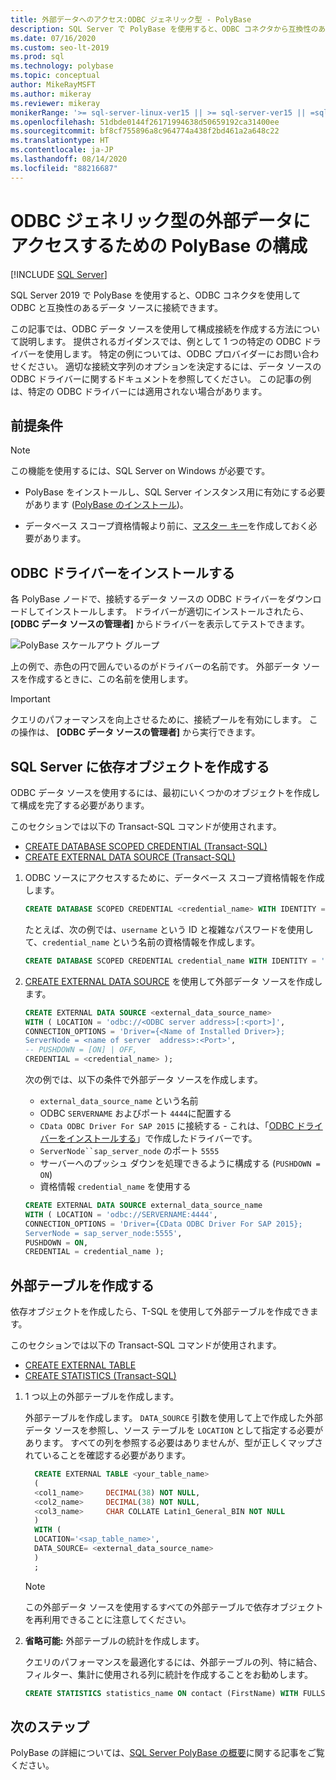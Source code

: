 ```yaml
---
title: 外部データへのアクセス:ODBC ジェネリック型 - PolyBase
description: SQL Server で PolyBase を使用すると、ODBC コネクタから互換性のあるデータ ソースに接続できます。 ODBC ドライバーをインストールし、外部テーブルを作成します。
ms.date: 07/16/2020
ms.custom: seo-lt-2019
ms.prod: sql
ms.technology: polybase
ms.topic: conceptual
author: MikeRayMSFT
ms.author: mikeray
ms.reviewer: mikeray
monikerRange: '>= sql-server-linux-ver15 || >= sql-server-ver15 || =sqlallproducts-allversions'
ms.openlocfilehash: 51dbde0144f26171994638d50659192ca31400ee
ms.sourcegitcommit: bf8cf755896a8c964774a438f2bd461a2a648c22
ms.translationtype: HT
ms.contentlocale: ja-JP
ms.lasthandoff: 08/14/2020
ms.locfileid: "88216687"
---
```

# <a name="configure-polybase-to-access-external-data-with-odbc-generic-types"></a>ODBC ジェネリック型の外部データにアクセスするための PolyBase の構成

 [!INCLUDE [SQL Server](../../includes/applies-to-version/sqlserver.md)]

SQL Server 2019 で PolyBase を使用すると、ODBC コネクタを使用して ODBC と互換性のあるデータ ソースに接続できます。

この記事では、ODBC データ ソースを使用して構成接続を作成する方法について説明します。 提供されるガイダンスでは、例として 1 つの特定の ODBC ドライバーを使用します。 特定の例については、ODBC プロバイダーにお問い合わせください。 適切な接続文字列のオプションを決定するには、データ ソースの ODBC ドライバーに関するドキュメントを参照してください。 この記事の例は、特定の ODBC ドライバーには適用されない場合があります。

## <a name="prerequisites"></a>前提条件

>[!NOTE]
>この機能を使用するには、SQL Server on Windows が必要です。

* PolyBase をインストールし、SQL Server インスタンス用に有効にする必要があります ([PolyBase のインストール](polybase-installation.md))。

* データベース スコープ資格情報より前に、[マスター キー](../../t-sql/statements/create-master-key-transact-sql.md)を作成しておく必要があります。

## <a name="install-the-odbc-driver"></a>ODBC ドライバーをインストールする

各 PolyBase ノードで、接続するデータ ソースの ODBC ドライバーをダウンロードしてインストールします。 ドライバーが適切にインストールされたら、 **[ODBC データ ソースの管理者]** からドライバーを表示してテストできます。

![PolyBase スケールアウト グループ](../../relational-databases/polybase/media/polybase-odbc-admin.png) 

上の例で、赤色の円で囲んでいるのがドライバーの名前です。 外部データ ソースを作成するときに、この名前を使用します。

> [!IMPORTANT]
> クエリのパフォーマンスを向上させるために、接続プールを有効にします。 この操作は、 **[ODBC データ ソースの管理者]** から実行できます。

## <a name="create-dependent-objects-in-sql-server"></a>SQL Server に依存オブジェクトを作成する

ODBC データ ソースを使用するには、最初にいくつかのオブジェクトを作成して構成を完了する必要があります。

このセクションでは以下の Transact-SQL コマンドが使用されます。

* [CREATE DATABASE SCOPED CREDENTIAL (Transact-SQL)](../../t-sql/statements/create-database-scoped-credential-transact-sql.md)
* [CREATE EXTERNAL DATA SOURCE (Transact-SQL)](../../t-sql/statements/create-external-data-source-transact-sql.md) 

1. ODBC ソースにアクセスするために、データベース スコープ資格情報を作成します。

    ```sql
    CREATE DATABASE SCOPED CREDENTIAL <credential_name> WITH IDENTITY = '<username>', Secret = '<password>';
    ```

    たとえば、次の例では、`username` という ID と複雑なパスワードを使用して、`credential_name` という名前の資格情報を作成します。

    ```sql
    CREATE DATABASE SCOPED CREDENTIAL credential_name WITH IDENTITY = 'username', Secret = 'BycA4ZjrE#*2W%!';
    ```

1. [CREATE EXTERNAL DATA SOURCE](../../t-sql/statements/create-external-data-source-transact-sql.md) を使用して外部データ ソースを作成します。

    ```sql
    CREATE EXTERNAL DATA SOURCE <external_data_source_name>
    WITH ( LOCATION = 'odbc://<ODBC server address>[:<port>]',
    CONNECTION_OPTIONS = 'Driver={<Name of Installed Driver>};
    ServerNode = <name of server  address>:<Port>',
    -- PUSHDOWN = [ON] | OFF,
    CREDENTIAL = <credential_name> );
    ```

    次の例では、以下の条件で外部データ ソースを作成します。
    * `external_data_source_name` という名前
    * ODBC `SERVERNAME` およびポート `4444`に配置する
    * `CData ODBC Driver For SAP 2015` に接続する - これは、「[ODBC ドライバーをインストールする](#install-the-odbc-driver)」で作成したドライバーです。
    * `ServerNode``sap_server_node` のポート `5555`
    * サーバーへのプッシュ ダウンを処理できるように構成する (`PUSHDOWN = ON`)
    * 資格情報 `credential_name` を使用する

    ```sql
    CREATE EXTERNAL DATA SOURCE external_data_source_name
    WITH ( LOCATION = 'odbc://SERVERNAME:4444',
    CONNECTION_OPTIONS = 'Driver={CData ODBC Driver For SAP 2015};
    ServerNode = sap_server_node:5555',
    PUSHDOWN = ON,
    CREDENTIAL = credential_name );
    ```
    
## <a name="create-an-external-table"></a>外部テーブルを作成する

依存オブジェクトを作成したら、T-SQL を使用して外部テーブルを作成できます。 

このセクションでは以下の Transact-SQL コマンドが使用されます。
* [CREATE EXTERNAL TABLE](../../t-sql/statements/create-external-table-transact-sql.md)
* [CREATE STATISTICS (Transact-SQL)](../../t-sql/statements/create-statistics-transact-sql.md)

1. 1 つ以上の外部テーブルを作成します。

   外部テーブルを作成します。 `DATA_SOURCE` 引数を使用して上で作成した外部データ ソースを参照し、ソース テーブルを `LOCATION` として指定する必要があります。 すべての列を参照する必要はありませんが、型が正しくマップされていることを確認する必要があります。  

   ```sql
     CREATE EXTERNAL TABLE <your_table_name>
     (
     <col1_name>     DECIMAL(38) NOT NULL,
     <col2_name>     DECIMAL(38) NOT NULL,
     <col3_name>     CHAR COLLATE Latin1_General_BIN NOT NULL
     )
     WITH (
     LOCATION='<sap_table_name>',
     DATA_SOURCE= <external_data_source_name>
     )
     ;
   ```

   > [!NOTE]
   > この外部データ ソースを使用するすべての外部テーブルで依存オブジェクトを再利用できることに注意してください。

1. **省略可能:** 外部テーブルの統計を作成します。

    クエリのパフォーマンスを最適化するには、外部テーブルの列、特に結合、フィルター、集計に使用される列に統計を作成することをお勧めします。

    ```sql
    CREATE STATISTICS statistics_name ON contact (FirstName) WITH FULLSCAN; 
    ```
    
## <a name="next-steps"></a>次のステップ

PolyBase の詳細については、[SQL Server PolyBase の概要](polybase-guide.md)に関する記事をご覧ください。
